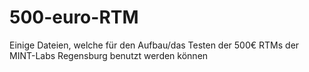# 500-euro-RTM
Einige Dateien, welche für den Aufbau/das Testen der 500€ RTMs der MINT-Labs Regensburg benutzt werden können
